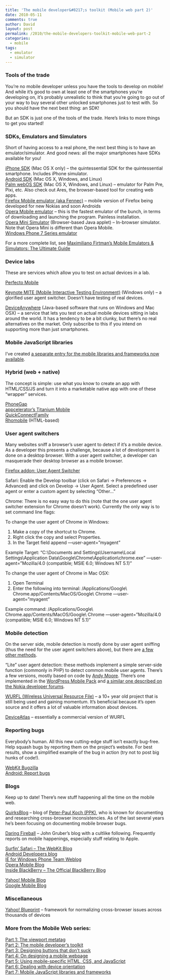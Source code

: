 ```yaml
---
title: 'The mobile developer&#8217;s toolkit (Mobile web part 2)'
date: 2010-05-11
comments: true
author: David
layout: post
permalink: /2010/the-mobile-developers-toolkit-mobile-web-part-2
categories:
  - mobile
tags:
  - emulator
  - simulator
---
```

### Tools of the trade

You&#8217;re no mobile developer unless you have the tools to develop on mobile! And while it&#8217;s good to own at least one of the smartphones you&#8217;re developing on, it&#8217;s probably unrealistic to think that you&#8217;re going to go out of your way to buy several other unlocked smartphones just to test with. So you should have the next best thing: an SDK!

But an SDK is just one of the tools of the trade. Here&#8217;s links to more things to get you started!

### SDKs, Emulators and Simulators

Short of having access to a real phone, the next best thing is to have an emulator/simulator. And good news: all the major smartphones have SDKs available for you!

[iPhone SDK][1] (Mac OS X only) &#8211; the quintessential SDK for the quintessential smartphone. Includes iPhone simulator.  
[Android SDK][2] (Mac OS X, Windows, and Linux)  
[Palm webOS SDK][3] (Mac OS X, Windows, and Linux) &#8211; emulator for Palm Pre, Pixi, etc. Also check out Ares, the browser-based tool for creating web apps.  
[Firefox Mobile emulator (aka Fennec)][4] &#8211; mobile version of Firefox being developed for new Nokias and soon Androids  
[Opera Mobile emulator][5] &#8211; this is the fastest emulator of the bunch, in terms of downloading and launching the program. Painless installation.  
[Opera Mini Simulator][6] (Browser-based Java applet) &#8211; In-browser simulator. Note that Opera Mini is different than Opera Mobile.  
[Windows Phone 7 Series emulator][7]

For a more complete list, see [Maximiliano Firtman&#8217;s Mobile Emulators &#038; Simulators: The Ultimate Guide][8]

### Device labs

These are services which allow you to test on actual devices in a lab.

[Perfecto Mobile][9]

[Keynote MITE (Mobile Interactive Testing Environment)][10] (Windows only) &#8211; a glorified user agent switcher. Doesn&#8217;t have testing of real devices.

[DeviceAnywhere][11] (Java-based software that runs on Windows and Mac OSX) &#8211; a service that lets you test on actual mobile devices sitting in labs around the world. It has a tendency to be a bit clunky, but there&#8217;s no real alternatives on the market. Only subscribe to this if you intend on supporting more than just smartphones.

### Mobile JavaScript libraries

I&#8217;ve created [a separate entry for the mobile libraries and frameworks now available][12].

### Hybrid (web + native)

The concept is simple: use what you know to create an app with HTML/CSS/JS and turn it into a marketable native app with one of these &#8220;wrapper&#8221; services.

[PhoneGap][13]  
[appcelerator&#8217;s Titanium Mobile][14]  
[QuickConnectFamily][15]  
[Rhomobile][16] (HTML-based)

### User agent switchers

Many websites sniff a browser&#8217;s user agent to detect if it&#8217;s a mobile device. As a developer this presents a challenge, because a lot of development is done on a desktop browser. With a user agent switcher, a developer can masquerade their desktop browser as a mobile browser.

[Firefox addon: User Agent Switcher][17]

Safari: Enable the Develop toolbar (click on Safari -> Preferences -> Advanced) and click on Develop -> User Agent. Select a predefined user agent or enter a custom agent by selecting &#8220;Other&#8230;&#8221;

Chrome: There is no easy way to do this (note that the one user agent switcher extension for Chrome doesn&#8217;t work). Currently the only way is to set command line flags:

<div class="instructions">
  <p>
    To change the user agent of Chrome in Windows:
  </p>
  
  <ol>
    <li>
      Make a copy of the shortcut to Chrome.
    </li>
    <li>
      Right click the copy and select Properties.
    </li>
    <li>
      In the Target field append &ndash;&ndash;user-agent=&#8221;myagent&#8221;
    </li>
  </ol>
  
  <p>
    Example Target: “C:\Documents and Settings\Username\Local Settings\Application Data\Google\Chrome\Application\chrome.exe” &ndash;&ndash;user-agent=”Mozilla/4.0 (compatible; MSIE 6.0; Windows NT 5.1)”
  </p>
</div>

<div class="instructions">
  <p>
    To change the user agent of Chrome in Mac OSX:
  </p>
  
  <ol>
    <li>
      Open Terminal
    </li>
    <li>
      Enter the following into terminal: /Applications/Google\ Chrome.app/Contents/MacOS/Google\ Chrome &ndash;&ndash;user-agent=&#8221;myagent&#8221;
    </li>
  </ol>
  
  <p>
    Example command: /Applications/Google\ Chrome.app/Contents/MacOS/Google\ Chrome &ndash;&ndash;user-agent=”Mozilla/4.0 (compatible; MSIE 6.0; Windows NT 5.1)”
  </p>
</div>

### Mobile detection

On the server side, mobile detection is mostly done by user agent sniffing (thus the need for the user agent switchers above), but there are [a few other methods][18].

&#8220;Lite&#8221; user agent detection: these methods implement a simple server-side function (commonly in PHP) to detect common mobile user agents. There&#8217;s a few versions, mostly based on code by [Andy Moore][19]. There&#8217;s one implemented in the [WordPress Mobile Pack][20] and [a similar one described on the Nokia developer forums][18].

[WURFL (Wireless Universal Resource File)][21] &#8211; a 10+ year old project that is still being used and gaining momentum. It&#8217;s beneficial because it&#8217;s open source and it offers a lot of valuable information about devices.

[DeviceAtlas][22] &#8211; essentially a commercial version of WURFL

### Reporting bugs

Everybody&#8217;s human. All this new cutting-edge stuff isn&#8217;t exactly bug-free. Help squash bugs by reporting them on the project&#8217;s website. For best results, show a simplified example of the bug in action (try not to post big hunks of code!).

[WebKit Bugzilla][23]  
[Android: Report bugs][24]

### Blogs

Keep up to date! There&#8217;s new stuff happening all the time on the mobile web.

[QuirksBlog][25] &#8211; blog of [Peter-Paul Koch (PPK)][26], who is known for documenting and researching cross-browser inconsistencies. As of the last several years he&#8217;s been focusing on documenting mobile browser bugs.

[Daring Fireball][27] &#8211; John Gruber&#8217;s blog with a cultlike following. Frequently reports on mobile happenings, especially stuff relating to Apple.

[Surfin&#8217; Safari &#8211; The WebKit Blog][28]  
[Android Developers blog][29]  
[IE for Windows Phone Team Weblog][30]  
[Opera Mobile Blog][31]  
[Inside BlackBerry &#8211; The Official BlackBerry Blog][32]

[Yahoo! Mobile Blog][33]  
[Google Mobile Blog][34]

### Miscellaneous

[Yahoo! Blueprint][35] &#8211; framework for normalizing cross-browser issues across thousands of devices

### More from the Mobile Web series:

[Part 1: The viewport metatag][36]  
[Part 2: The mobile developer’s toolkit][37]  
[Part 3: Designing buttons that don’t suck][38]  
[Part 4: On designing a mobile webpage][39]  
[Part 5: Using mobile-specific HTML, CSS, and JavaScript][40]  
[Part 6: Dealing with device orientation][41]  
[Part 7: Mobile JavaScript libraries and frameworks][12]

 [1]: http://developer.apple.com/
 [2]: http://developer.android.com/sdk
 [3]: http://developer.palm.com/
 [4]: https://developer.mozilla.org/En/Mobile
 [5]: http://www.opera.com/developer/tools/
 [6]: http://www.opera.com/mini/demo/
 [7]: http://developer.windowsphone.com/windows-phone-7-series/
 [8]: http://www.mobilexweb.com/emulators
 [9]: http://www.perfectomobile.com/
 [10]: http://mite.keynote.com/
 [11]: http://www.deviceanywhere.com/
 [12]: http://davidbcalhoun.com/2010/mobile-javascript-libraries-and-frameworks
 [13]: http://www.phonegap.com/
 [14]: http://www.appcelerator.com/products/titanium-mobile-application-development/
 [15]: http://www.quickconnectfamily.org/
 [16]: http://rhomobile.com/
 [17]: https://addons.mozilla.org/en-US/firefox/addon/59/
 [18]: http://wiki.forum.nokia.com/index.php/Detecting_Mobile_Devices_on_Web_Services
 [19]: //andymoore.info
 [20]: http://plugins.svn.wordpress.org/wordpress-mobile-pack/trunk/plugins/wpmp_switcher/lite_detection.php
 [21]: http://wurfl.sourceforge.net/
 [22]: http://deviceatlas.com/
 [23]: https://bugs.webkit.org/
 [24]: http://source.android.com/report-bugs
 [25]: http://www.quirksmode.org/blog/
 [26]: http://twitter.com/ppk
 [27]: http://daringfireball.net/
 [28]: http://webkit.org/blog/
 [29]: http://android-developers.blogspot.com/
 [30]: http://blogs.msdn.com/iemobile/
 [31]: http://my.opera.com/operamobile/blog/
 [32]: http://blogs.blackberry.com/
 [33]: http://ymobileblog.com/
 [34]: http://googlemobile.blogspot.com/
 [35]: http://mobile.yahoo.com/devcenter
 [36]: http://davidbcalhoun.com/2010/viewport-metatag
 [37]: http://davidbcalhoun.com/2010/the-mobile-developers-toolkit-mobile-web-part-2
 [38]: http://davidbcalhoun.com/2010/designing-buttons-that-dont-suck
 [39]: http://davidbcalhoun.com/2010/on-designing-a-mobile-webpage
 [40]: http://davidbcalhoun.com/2010/using-mobile-specific-html-css-javascript
 [41]: http://davidbcalhoun.com/2010/dealing-with-device-orientation